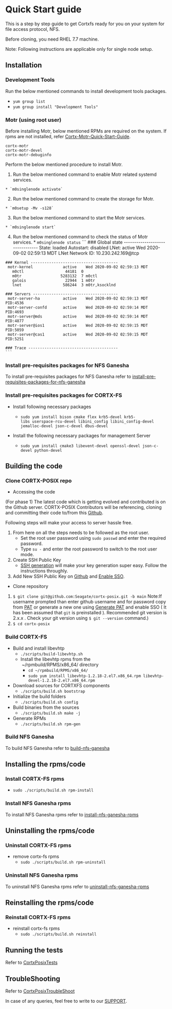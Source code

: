 # Quick Start guide

This is a step by step guide to get Cortxfs ready for you on your system for file access protocol, NFS.

Before cloning, you need RHEL 7.7 machine.

Note: Following instructions are applicable only for single node setup.

## Installation

  ### Development Tools
  
  Run the below mentioned commands to install development tools packages.

  * `yum group list`
  * `yum group install "Development Tools"`
  
  ### Motr (using root user)
  
  Before installing Motr, below mentioned RPMs are required on the system. If rpms are not installed, refer [Cortx-Motr-Quick-Start-Guide](https://github.com/Seagate/cortx-motr/blob/dev/doc/Quick-Start-Guide.rst).
  
  ```
  cortx-motr
  cortx-motr-devel
  cortx-motr-debuginfo
  ```
  
  Perform the below mentioned procedure to install Motr.
  
  1. Run the below mentioned command to enable Motr related systemd services.
  
    * `m0singlenode activate`
    
  2. Run the below mentioned command to create the storage for Motr.
  
    * `m0setup -Mv -s128`
    
  3. Run the below mentioned command to start the Motr services.
  
    * `m0singlenode start`
    
  4. Run the below mentioned command to check the status of Motr services.
    * `m0singlenode status`	
	```
	### Global state --------------------------------
	 State:                  loaded
	 Autostart:              disabled
	 LNet:                   active    Wed 2020-09-02 02:59:13 MDT
	 LNet Network ID:        10.230.242.169@tcp

	### Kernel --------------------------------------
	 motr-kernel             active    Wed 2020-09-02 02:59:13 MDT
	   m0ctl                  44181  0
	   m0tr                 5283132  7 m0ctl
	   galois                 22944  1 m0tr
	   lnet                  586244  3 m0tr,ksocklnd

	### Servers -------------------------------------
	 motr-server-ha          active    Wed 2020-09-02 02:59:13 MDT    PID:4536
	 motr-server-confd       active    Wed 2020-09-02 02:59:14 MDT    PID:4693
	 motr-server@mds         active    Wed 2020-09-02 02:59:14 MDT    PID:4877
	 motr-server@ios1        active    Wed 2020-09-02 02:59:15 MDT    PID:5059
	 motr-server@cas1        active    Wed 2020-09-02 02:59:15 MDT    PID:5251

	### Trace ---------------------------------------
	```

  ### Install pre-requisites packages for NFS Ganesha

  To install pre-requisites packages for NFS Ganesha refer to [install-pre-requisites-packages-for-nfs-ganesha](https://github.com/Seagate/cortx-posix/blob/dev/doc/CortxPosixNFSGanesha.md#install-pre-requisites-packages-for-nfs-ganesha)
  
  ### Install pre-requisites packages for CORTX-FS
  
  * Install following necessary packages 
    * `sudo yum install bison cmake flex krb5-devel krb5-libs userspace-rcu-devel libini_config libini_config-devel jemalloc-devel json-c-devel dbus-devel`
  
  * Install the following necessary packages for management Server
    * `sudo yum install cmake3 libevent-devel openssl-devel json-c-devel python-devel`
  
## Building the code
  ### Clone CORTX-POSIX repo
 
 * Accessing the code
  
  (For phase 1) The latest code which is getting evolved and contributed is on the Github server.
    CORTX-POSIX Contributors will be referencing, cloning and committing their code to/from this [Github](https://github.com/Seagate/cortx-posix).

  Following steps will make your access to server hassle free.
  
  1. From here on all the steps needs to be followed as the root user.
       * Set the root user password using `sudo passwd` and enter the required password.
       * Type `su -` and enter the root password to switch to the root user mode.
  2. Create SSH Public Key
       * [SSH generation](https://git-scm.com/book/en/v2/Git-on-the-Server-Generating-Your-SSH-Public-Key) will make your key generation super easy. Follow the instructions throughly.
  3. Add New SSH Public Key on [Github](https://github.com/settings/keys) and [Enable SSO](https://docs.github.com/en/github/authenticating-to-github/authorizing-an-ssh-key-for-use-with-saml-single-sign-on).
    
  * Clone repository
  
  1. `$ git clone git@github.com:Seagate/cortx-posix.git -b main`
    Note:If username prompted than enter github username and for password copy from [PAT](https://github.com/settings/tokens)
    or generate a new one using [Generate PAT](https://github.com/settings/tokens) and enable SSO ( It has been assumed that `git` is preinstalled ).
    Recommended git version is 2.x.x . Check your git version using `$ git --version` command.)
  2. `$ cd cortx-posix`	
    
  ### Build CORTX-FS
  * Build and install libevhtp
    * `./scripts/build-libevhtp.sh`
    * Install the libevhtp rpms from the  ~/rpmbuild/RPMS/x86_64/ directory
      * `cd ~/rpmbuild/RPMS/x86_64/`
      * `sudo yum install libevhtp-1.2.18-2.el7.x86_64.rpm libevhtp-devel-1.2.18-2.el7.x86_64.rpm`
  * Download sources for CORTXFS components
    * `./scripts/build.sh bootstrap`
  * Initialize the build folders
    * `./scripts/build.sh config`
  * Build binaries from the sources
    * `./scripts/build.sh make -j`
  * Generate RPMs
    * `./scripts/build.sh rpm-gen`
  
  ### Build NFS Ganesha
  
   To build NFS Ganesha refer to [build-nfs-ganesha](https://github.com/Seagate/cortx-posix/blob/dev/doc/CortxPosixNFSGanesha.md#build-nfs-ganesha)
    
## Installing the rpms/code
  
  ### Install CORTX-FS rpms
  * `sudo ./scripts/build.sh rpm-install`
  
  ### Install NFS Ganesha rpms
  To install NFS Ganesha rpms refer to [install-nfs-ganesha-rpms](https://github.com/Seagate/cortx-posix/blob/dev/doc/CortxPosixNFSGanesha.md#install-nfs-ganesha-rpms)
  
## Uninstalling the rpms/code
  
  ### Uninstall CORTX-FS rpms
  * remove cortx-fs rpms
    * `sudo ./scripts/build.sh rpm-uninstall`
  
  ### Uninstall NFS Ganesha rpms

  To uninstall NFS Ganesha rpms refer to [uninstall-nfs-ganesha-rpms](https://github.com/Seagate/cortx-posix/blob/dev/doc/CortxPosixNFSGanesha.md#uninstall-nfs-ganesha-rpms)
  
## Reinstalling the rpms/code
  
  ### Reinstall CORTX-FS rpms
  * reinstall cortx-fs rpms
    * `sudo ./scripts/build.sh reinstall`

## Running the tests
Refer to [CortxPosixTests](https://github.com/Seagate/cortx-posix/blob/dev/doc/CortxPosixTests.md)

## TroubleShooting
Refer to [CortxPosixTroubleShoot](https://github.com/Seagate/cortx-posix/blob/dev/doc/CortxPosixTroubleShoot.md)


In case of any queries, feel free to write to our [SUPPORT](SUPPORT.md).

